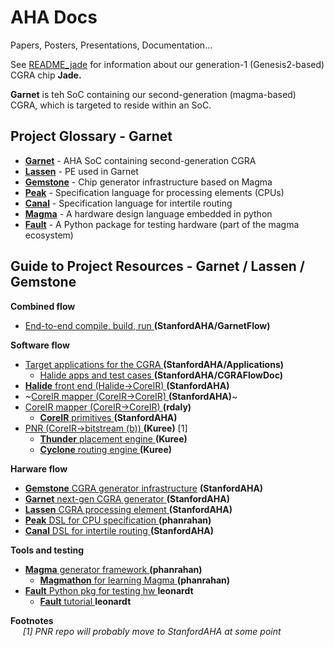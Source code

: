 # AHA Docs
Papers, Posters, Presentations, Documentation...

See [README_jade](README_jade.md) for information about our generation-1
(Genesis2-based) CGRA chip **Jade.**

**Garnet** is teh SoC containing our second-generation (magma-based) CGRA, which is
targeted to reside within an SoC.

## Project Glossary - Garnet

* [**Garnet**](https://github.com/StanfordAHA/garnet)   - AHA SoC containing second-generation CGRA
* [**Lassen**](https://github.com/StanfordAHA/lassen)   - PE used in Garnet
* [**Gemstone**](https://github.com/rsetaluri/gemstone) - Chip generator infrastructure based on Magma
* [**Peak**](https://github.com/phanrahan/peak)         - Specification language for processing elements (CPUs)
* [**Canal**](https://github.com/StanfordAHA/canal)     - Specification language for intertile routing
* [**Magma**](https://github.com/phanrahan/magma)       - A hardware design language embedded in python
* [**Fault**](https://github.com/leonardt/fault)        - A Python package for testing hardware (part of the magma ecosystem)

## Guide to Project Resources - Garnet / Lassen / Gemstone

**Combined flow**
* [End-to-end compile, build, run ](https://github.com/StanfordAHA/GarnetFlow) **(StanfordAHA/GarnetFlow)**

**Software flow**
* [Target applications for the CGRA      ](https://github.com/StanfordAHA/Applications) **(StanfordAHA/Applications)**
  * [Halide apps and test cases           ](https://github.com/StanfordAHA/CGRAFlowDoc/blob/master/halide/application-list.md) **(StanfordAHA/CGRAFlowDoc)**
* [**Halide** front end (Halide->CoreIR) ](https://github.com/StanfordAHA/Halide-to-Hardware) **(StanfordAHA)**
* ~[CoreIR mapper (CoreIR->CoreIR)        ](https://github.com/StanfordAHA/CGRAMapper) **(StanfordAHA)**~
* [CoreIR mapper (CoreIR->CoreIR)        ](https://github.com/rdaly525/MetaMapper) **(rdaly)**
  * [**CoreIR** primitives                 ](https://github.com/StanfordAHA/Primitives)   **(StanfordAHA)**
* [PNR (CoreIR->bitstream (b))           ](https://github.com/Kuree/cgra_pnr)   **(Kuree)** [1]
  * [**Thunder** placement engine          ](https://github.com/Kuree/cgra_pnr) **(Kuree)**
  * [**Cyclone** routing engine            ](https://github.com/Kuree/cgra_pnr) **(Kuree)**

**Harware flow**
* [**Gemstone** CGRA generator infrastructure](https://github.com/StanfordAHA/gemstone) **(StanfordAHA)**
* [**Garnet** next-gen CGRA generator    ](https://github.com/StanfordAHA/garnet) **(StanfordAHA)**
* [**Lassen** CGRA processing element    ](https://github.com/StanfordAHA/lassen) **(StanfordAHA)**
* [**Peak** DSL for CPU specification    ](https://github.com/phanrahan/peak)     **(phanrahan)**
* [**Canal** DSL for intertile routing   ](https://github.com/StanfordAHA/canal)  **(StanfordAHA)**

**Tools and testing**
* [**Magma** generator framework         ](https://github.com/phanrahan/magma) **(phanrahan)**
  * [**Magmathon** for learning Magma    ](https://github.com/phanrahan/magmathon) **(phanrahan)**
* [**Fault** Python pkg for testing hw   ](https://github.com/leonardt/fault) **leonardt**
  * [**Fault** tutorial                  ](https://github.com/leonardt/fault/tutorial) **leonardt**

<b>Footnotes</b><br/>
&nbsp;&nbsp;&nbsp;&nbsp;
<i>[1] PNR repo will probably move to StanfordAHA at some point</i>





